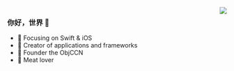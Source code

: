 <a href="https://github.com/Lucky-Ya-Q">
  <img align="right" src="https://github-readme-stats.vercel.app/api?username=Lucky-Ya-Q&show_icons=true&theme=onedark" />
</a>

### 你好，世界 👋

- :orange_book: Focusing on Swift & iOS
- :hammer: Creator of applications and frameworks
- :ram: Founder the ObjCCN
- :meat_on_bone: Meat lover

